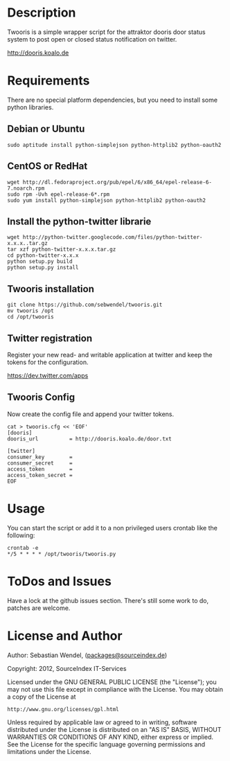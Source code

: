 # Description #

Twooris is a simple wrapper script for the attraktor dooris door status system to post open or closed status notification on twitter.

<http://dooris.koalo.de>

# Requirements #

There are no special platform dependencies, but you need to install some python libraries.

## Debian or Ubuntu ##

    sudo aptitude install python-simplejson python-httplib2 python-oauth2

## CentOS or RedHat ##

    wget http://dl.fedoraproject.org/pub/epel/6/x86_64/epel-release-6-7.noarch.rpm
    sudo rpm -Uvh epel-release-6*.rpm
    sudo yum install python-simplejson python-httplib2 python-oauth2

## Install the python-twitter librarie ##

    wget http://python-twitter.googlecode.com/files/python-twitter-x.x.x..tar.gz
    tar xzf python-twitter-x.x.x.tar.gz
    cd python-twitter-x.x.x
    python setup.py build
    python setup.py install

## Twooris installation ##

    git clone https://github.com/sebwendel/twooris.git
    mv twooris /opt
    cd /opt/twooris

## Twitter registration ##

Register your new read- and writable application at twitter and keep the tokens for the configuration.

<https://dev.twitter.com/apps>

## Twooris Config ##

Now create the config file and append your twitter tokens.

    cat > twooris.cfg << 'EOF'
    [dooris]
    dooris_url          = http://dooris.koalo.de/door.txt
 
    [twitter]
    consumer_key        =
    consumer_secret     =
    access_token        =
    access_token_secret =
    EOF

# Usage #

You can start the script or add it to a non privileged users crontab like the following:

    crontab -e
    */5 * * * * /opt/twooris/twooris.py

# ToDos and Issues #
Have a lock at the github issues section. There's still some work to do, patches are welcome.

# License and Author #

Author: Sebastian Wendel, (<packages@sourceindex.de>)

Copyright: 2012, SourceIndex IT-Services

Licensed under the GNU GENERAL PUBLIC LICENSE (the "License");
you may not use this file except in compliance with the License.
You may obtain a copy of the License at

    http://www.gnu.org/licenses/gpl.html

Unless required by applicable law or agreed to in writing, software
distributed under the License is distributed on an "AS IS" BASIS,
WITHOUT WARRANTIES OR CONDITIONS OF ANY KIND, either express or implied.
See the License for the specific language governing permissions and
limitations under the License.
